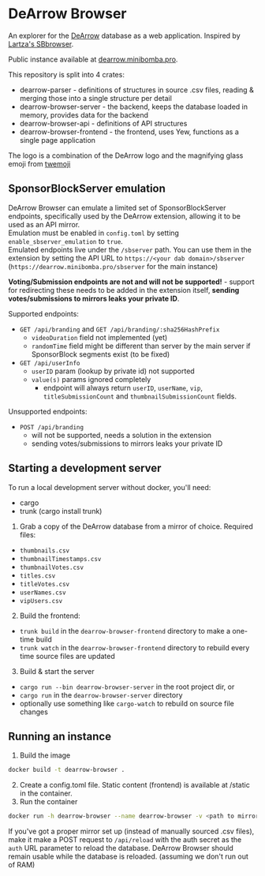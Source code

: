 # DeArrow Browser
An explorer for the [DeArrow](https://dearrow.ajay.app/) database as a web application.
Inspired by [Lartza's SBbrowser](https://github.com/Lartza/SBbrowser).

Public instance available at [dearrow.minibomba.pro](https://dearrow.minibomba.pro/).

This repository is split into 4 crates:
- dearrow-parser - definitions of structures in source .csv files, reading & merging those into a single structure per detail
- dearrow-browser-server - the backend, keeps the database loaded in memory, provides data for the backend
- dearrow-browser-api - definitions of API structures
- dearrow-browser-frontend - the frontend, uses Yew, functions as a single page application

The logo is a combination of the DeArrow logo and the magnifying glass emoji from [twemoji](https://github.com/twitter/twemoji)

## SponsorBlockServer emulation
DeArrow Browser can emulate a limited set of SponsorBlockServer endpoints, specifically used by the DeArrow extension, allowing it to be used as an API mirror.<br>
Emulation must be enabled in `config.toml` by setting `enable_sbserver_emulation` to `true`.<br>
Emulated endpoints live under the `/sbserver` path. You can use them in the extension by setting the API URL to `https://<your dab domain>/sbserver` (`https://dearrow.minibomba.pro/sbserver` for the main instance)

**Voting/Submission endpoints are not and will not be supported!** - support for redirecting these needs to be added in the extension itself, **sending votes/submissions to mirrors leaks your private ID**.

Supported endpoints:
- `GET /api/branding` and `GET /api/branding/:sha256HashPrefix`
  - `videoDuration` field not implemented (yet)
  - `randomTime` field might be different than server by the main server if SponsorBlock segments exist (to be fixed)
- `GET /api/userInfo`
  - `userID` param (lookup by private id) not supported
  - `value(s)` params ignored completely
    - endpoint will always return `userID`, `userName`, `vip`, `titleSubmissionCount` and `thumbnailSubmissionCount` fields.

Unsupported endpoints:
- `POST /api/branding`
  - will not be supported, needs a solution in the extension
  - sending votes/submissions to mirrors leaks your private ID

## Starting a development server
To run a local development server without docker, you'll need:
- cargo
- trunk (cargo install trunk)

1. Grab a copy of the DeArrow database from a mirror of choice. Required files:
  - `thumbnails.csv`
  - `thumbnailTimestamps.csv`
  - `thumbnailVotes.csv`
  - `titles.csv`
  - `titleVotes.csv`
  - `userNames.csv`
  - `vipUsers.csv`
2. Build the frontend:
  - `trunk build` in the `dearrow-browser-frontend` directory to make a one-time build
  - `trunk watch` in the `dearrow-browser-frontend` directory to rebuild every time source files are updated
3. Build & start the server
  - `cargo run --bin dearrow-browser-server` in the root project dir, or
  - `cargo run` in the `dearrow-browser-server` directory
  - optionally use something like `cargo-watch` to rebuild on source file changes

## Running an instance
1. Build the image
```sh
docker build -t dearrow-browser .
```
2. Create a config.toml file. Static content (frontend) is available at /static in the container.
3. Run the container
```sh
docker run -h dearrow-browser --name dearrow-browser -v <path to mirror>:/mirror -v <path to config.toml>:/config.toml:ro -p 9292 dearrow-browser
```

If you've got a proper mirror set up (instead of manually sourced .csv files), make it make a POST request to `/api/reload` with the auth secret as the `auth` URL parameter to reload the database.
DeArrow Browser should remain usable while the database is reloaded. (assuming we don't run out of RAM)
